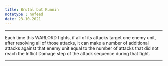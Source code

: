 ```yaml
---
title: Brutal but Kunnin
notetype : nofeed
date: 23-10-2021
---
```


---

Each time this WARLORD fights, if all of its attacks target one enemy unit, after resolving all of those attacks, it can make a number of additional attacks against that enemy unit equal to the number of attacks that did not reach the Inflict Damage step of the attack sequence during that fight.

---